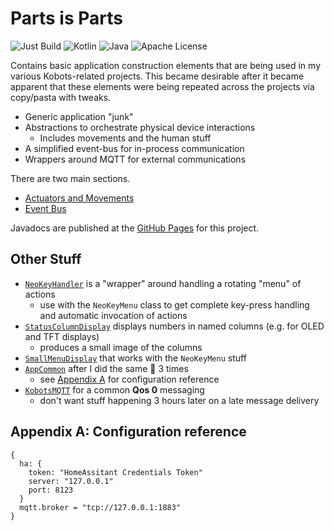 # Parts is Parts

![Just Build](https://github.com/EAGrahamJr/kobots-parts/actions/workflows/build.yaml/badge.svg) ![Kotlin](https://badgen.net/badge/Kotlin/1.9.0/purple) ![Java](https://badgen.net/badge/Java/17/orange) ![Apache License](https://badgen.net/github/license/EAGrahamJr/kobots-devices)

Contains basic application construction elements that are being used in my various Kobots-related projects. This became desirable after it became apparent that these elements were being repeated across the projects via copy/pasta with tweaks.

- Generic application "junk"
- Abstractions to orchestrate physical device interactions
  - Includes movements and the human stuff
- A simplified event-bus for in-process communication
- Wrappers around MQTT for external communications

There are two main sections.

- [Actuators and Movements](Movements.md)
- [Event Bus](EventBus.md)

Javadocs are published at the [GitHub Pages](https://eagrahamjr.github.io/kobots-parts/) for this project.



## Other Stuff

- [`NeoKeyHandler`](src/main/kotlin/crackers/kobots/parts/app/io/NeoKeyHandler.kt) is a "wrapper" around handling a rotating "menu" of actions
  - use with the `NeoKeyMenu` class to get complete key-press handling and automatic invocation of actions
- [`StatusColumnDisplay`](src/main/kotlin/crackers/kobots/parts/app/io/StatusColumnDisplay.kt) displays numbers in named columns (e.g. for OLED and TFT displays)
    - produces a small image of the columns
- [`SmallMenuDisplay`](src/main/kotlin/crackers/kobots/parts/app/io/SmallMenuDisplay.kt) that works with the `NeoKeyMenu` stuff
- [`AppCommon`](src/main/kotlin/crackers/kobots/parts/app/AppCommon.kt) after I did the same :poop: 3 times
  - see [Appendix A](#appendix-a-configuration-reference) for configuration reference
- [`KobotsMQTT`](src/main/kotlin/crackers/kobots/parts/mqtt/KobotsMQTT.kt) for a common **Qos 0** messaging
    - don't want stuff happening 3 hours later on a late message delivery 

## Appendix A: Configuration reference

```hocon
{
  ha: {
    token: "HomeAssitant Credentials Token"
    server: "127.0.0.1"
    port: 8123
  }
  mqtt.broker = "tcp://127.0.0.1:1883"
}

```
